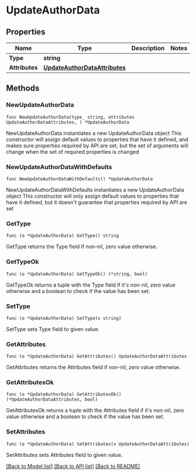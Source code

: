 # UpdateAuthorData

## Properties

Name | Type | Description | Notes
------------ | ------------- | ------------- | -------------
**Type** | **string** |  | 
**Attributes** | [**UpdateAuthorDataAttributes**](UpdateAuthorDataAttributes.md) |  | 

## Methods

### NewUpdateAuthorData

`func NewUpdateAuthorData(type_ string, attributes UpdateAuthorDataAttributes, ) *UpdateAuthorData`

NewUpdateAuthorData instantiates a new UpdateAuthorData object
This constructor will assign default values to properties that have it defined,
and makes sure properties required by API are set, but the set of arguments
will change when the set of required properties is changed

### NewUpdateAuthorDataWithDefaults

`func NewUpdateAuthorDataWithDefaults() *UpdateAuthorData`

NewUpdateAuthorDataWithDefaults instantiates a new UpdateAuthorData object
This constructor will only assign default values to properties that have it defined,
but it doesn't guarantee that properties required by API are set

### GetType

`func (o *UpdateAuthorData) GetType() string`

GetType returns the Type field if non-nil, zero value otherwise.

### GetTypeOk

`func (o *UpdateAuthorData) GetTypeOk() (*string, bool)`

GetTypeOk returns a tuple with the Type field if it's non-nil, zero value otherwise
and a boolean to check if the value has been set.

### SetType

`func (o *UpdateAuthorData) SetType(v string)`

SetType sets Type field to given value.


### GetAttributes

`func (o *UpdateAuthorData) GetAttributes() UpdateAuthorDataAttributes`

GetAttributes returns the Attributes field if non-nil, zero value otherwise.

### GetAttributesOk

`func (o *UpdateAuthorData) GetAttributesOk() (*UpdateAuthorDataAttributes, bool)`

GetAttributesOk returns a tuple with the Attributes field if it's non-nil, zero value otherwise
and a boolean to check if the value has been set.

### SetAttributes

`func (o *UpdateAuthorData) SetAttributes(v UpdateAuthorDataAttributes)`

SetAttributes sets Attributes field to given value.



[[Back to Model list]](../README.md#documentation-for-models) [[Back to API list]](../README.md#documentation-for-api-endpoints) [[Back to README]](../README.md)


